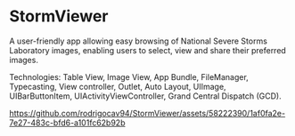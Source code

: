 # StormViewer

A user-friendly app allowing easy browsing of National Severe Storms Laboratory images, enabling users to select, view and share their preferred images.


Technologies: Table View, Image View, App Bundle, FileManager, Typecasting, View controller, Outlet, Auto Layout, UIImage, UIBarButtonItem, UIActivityViewController, Grand Central Dispatch (GCD).


https://github.com/rodrigocav94/StormViewer/assets/58222390/1af0fa2e-7e27-483c-bfd6-a101fc62b92b

